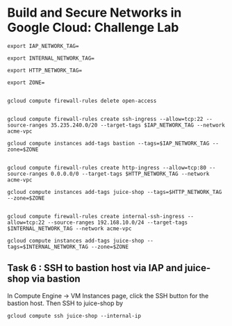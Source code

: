 # Build and Secure Networks in Google Cloud: Challenge Lab


```
export IAP_NETWORK_TAG=

export INTERNAL_NETWORK_TAG=

export HTTP_NETWORK_TAG=

export ZONE=


gcloud compute firewall-rules delete open-access
 

gcloud compute firewall-rules create ssh-ingress --allow=tcp:22 --source-ranges 35.235.240.0/20 --target-tags $IAP_NETWORK_TAG --network acme-vpc
 
gcloud compute instances add-tags bastion --tags=$IAP_NETWORK_TAG --zone=$ZONE
 

gcloud compute firewall-rules create http-ingress --allow=tcp:80 --source-ranges 0.0.0.0/0 --target-tags $HTTP_NETWORK_TAG --network acme-vpc
 
gcloud compute instances add-tags juice-shop --tags=$HTTP_NETWORK_TAG --zone=$ZONE
 

gcloud compute firewall-rules create internal-ssh-ingress --allow=tcp:22 --source-ranges 192.168.10.0/24 --target-tags $INTERNAL_NETWORK_TAG --network acme-vpc
 
gcloud compute instances add-tags juice-shop --tags=$INTERNAL_NETWORK_TAG --zone=$ZONE
```


## Task 6 : SSH to bastion host via IAP and juice-shop via bastion
In Compute Engine -> VM Instances page, click the SSH button for the bastion host. Then SSH to juice-shop by
``` 
gcloud compute ssh juice-shop --internal-ip

```




